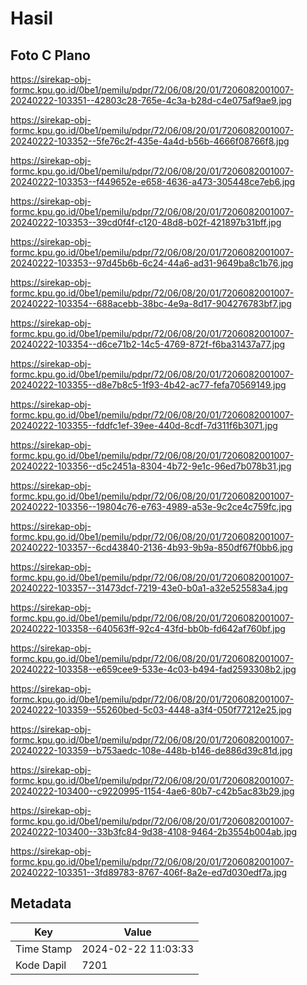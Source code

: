 # Hasil

## Foto C Plano

https://sirekap-obj-formc.kpu.go.id/0be1/pemilu/pdpr/72/06/08/20/01/7206082001007-20240222-103351--42803c28-765e-4c3a-b28d-c4e075af9ae9.jpg

https://sirekap-obj-formc.kpu.go.id/0be1/pemilu/pdpr/72/06/08/20/01/7206082001007-20240222-103352--5fe76c2f-435e-4a4d-b56b-4666f08766f8.jpg

https://sirekap-obj-formc.kpu.go.id/0be1/pemilu/pdpr/72/06/08/20/01/7206082001007-20240222-103353--f449652e-e658-4636-a473-305448ce7eb6.jpg

https://sirekap-obj-formc.kpu.go.id/0be1/pemilu/pdpr/72/06/08/20/01/7206082001007-20240222-103353--39cd0f4f-c120-48d8-b02f-421897b31bff.jpg

https://sirekap-obj-formc.kpu.go.id/0be1/pemilu/pdpr/72/06/08/20/01/7206082001007-20240222-103353--97d45b6b-6c24-44a6-ad31-9649ba8c1b76.jpg

https://sirekap-obj-formc.kpu.go.id/0be1/pemilu/pdpr/72/06/08/20/01/7206082001007-20240222-103354--688acebb-38bc-4e9a-8d17-904276783bf7.jpg

https://sirekap-obj-formc.kpu.go.id/0be1/pemilu/pdpr/72/06/08/20/01/7206082001007-20240222-103354--d6ce71b2-14c5-4769-872f-f6ba31437a77.jpg

https://sirekap-obj-formc.kpu.go.id/0be1/pemilu/pdpr/72/06/08/20/01/7206082001007-20240222-103355--d8e7b8c5-1f93-4b42-ac77-fefa70569149.jpg

https://sirekap-obj-formc.kpu.go.id/0be1/pemilu/pdpr/72/06/08/20/01/7206082001007-20240222-103355--fddfc1ef-39ee-440d-8cdf-7d311f6b3071.jpg

https://sirekap-obj-formc.kpu.go.id/0be1/pemilu/pdpr/72/06/08/20/01/7206082001007-20240222-103356--d5c2451a-8304-4b72-9e1c-96ed7b078b31.jpg

https://sirekap-obj-formc.kpu.go.id/0be1/pemilu/pdpr/72/06/08/20/01/7206082001007-20240222-103356--19804c76-e763-4989-a53e-9c2ce4c759fc.jpg

https://sirekap-obj-formc.kpu.go.id/0be1/pemilu/pdpr/72/06/08/20/01/7206082001007-20240222-103357--6cd43840-2136-4b93-9b9a-850df67f0bb6.jpg

https://sirekap-obj-formc.kpu.go.id/0be1/pemilu/pdpr/72/06/08/20/01/7206082001007-20240222-103357--31473dcf-7219-43e0-b0a1-a32e525583a4.jpg

https://sirekap-obj-formc.kpu.go.id/0be1/pemilu/pdpr/72/06/08/20/01/7206082001007-20240222-103358--640563ff-92c4-43fd-bb0b-fd642af760bf.jpg

https://sirekap-obj-formc.kpu.go.id/0be1/pemilu/pdpr/72/06/08/20/01/7206082001007-20240222-103358--e659cee9-533e-4c03-b494-fad2593308b2.jpg

https://sirekap-obj-formc.kpu.go.id/0be1/pemilu/pdpr/72/06/08/20/01/7206082001007-20240222-103359--55260bed-5c03-4448-a3f4-050f77212e25.jpg

https://sirekap-obj-formc.kpu.go.id/0be1/pemilu/pdpr/72/06/08/20/01/7206082001007-20240222-103359--b753aedc-108e-448b-b146-de886d39c81d.jpg

https://sirekap-obj-formc.kpu.go.id/0be1/pemilu/pdpr/72/06/08/20/01/7206082001007-20240222-103400--c9220995-1154-4ae6-80b7-c42b5ac83b29.jpg

https://sirekap-obj-formc.kpu.go.id/0be1/pemilu/pdpr/72/06/08/20/01/7206082001007-20240222-103400--33b3fc84-9d38-4108-9464-2b3554b004ab.jpg

https://sirekap-obj-formc.kpu.go.id/0be1/pemilu/pdpr/72/06/08/20/01/7206082001007-20240222-103351--3fd89783-8767-406f-8a2e-ed7d030edf7a.jpg


## Metadata

| Key        | Value               |
| ---------- | ------------------- |
| Time Stamp | 2024-02-22 11:03:33 |
| Kode Dapil | 7201                |



